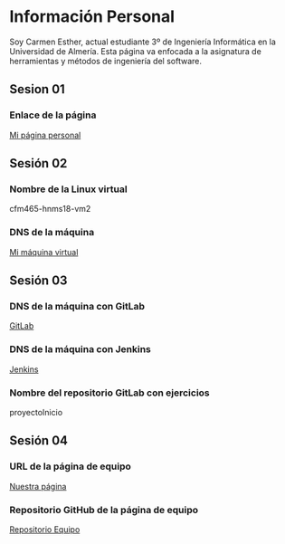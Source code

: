 # Información Personal

Soy Carmen Esther, actual estudiante 3º de Ingeniería Informática en la Universidad de Almería. Esta página va enfocada a la asignatura de herramientas y métodos de ingeniería del software.

## Sesion 01

### Enlace de la página

[Mi página personal](https://carmenesther.github.io/)

## Sesión 02

### Nombre de la Linux virtual

cfm465-hnms18-vm2

### DNS de la máquina

[Mi máquina virtual](cfm465-hnms18-vm2.eastus.cloudapp.azure.com)

## Sesión 03

### DNS de la máquina con GitLab

[GitLab](jtv215-hms18-vm1.eastus.cloudapp.azure.com)

### DNS de la máquina con Jenkins

[Jenkins](cfm465-hnms18-vm2.eastus.cloudapp.azure.com)

### Nombre del repositorio GitLab con ejercicios

proyectoInicio

## Sesión 04

### URL de la página de equipo

[Nuestra página](jumanji-hmis18--vm3.eastus.cloudapp.azure.com)

### Repositorio GitHub de la página de equipo

[Repositorio Equipo](https://github.com/carmenesther/JumanjiWebsite)

